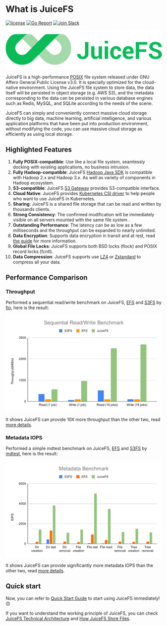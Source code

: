 # What is JuiceFS

[![license](https://img.shields.io/badge/license-AGPL%20V3-blue)](https://github.com/juicedata/juicefs/blob/main/LICENSE) [![Go Report](https://img.shields.io/badge/go%20report-A+-brightgreen.svg?style=flat)](https://goreportcard.com/badge/github.com/juicedata/juicefs) [![Join Slack](https://badgen.net/badge/Slack/Join%20JuiceFS/0abd59?icon=slack)](https://join.slack.com/t/juicefs/shared_invite/zt-n9h5qdxh-0bJojPaql8cfFgwerDQJgA)

![JuiceFS LOGO](../images/juicefs-logo.png)

JuiceFS is a high-performance [POSIX](https://en.wikipedia.org/wiki/POSIX) file system released under GNU Affero General Public License v3.0. It is specially optimized for the cloud-native environment. Using the JuiceFS file system to store data, the data itself will be persisted in object storage (e.g. AWS S3), and the metadata corresponding to the data can be persisted in various database engines such as Redis, MySQL, and SQLite according to the needs of the scene. 

JuiceFS can simply and conveniently connect massive cloud storage directly to big data, machine learning, artificial intelligence, and various application platforms that have been put into production environment, without modifying the code, you can use massive cloud storage as efficiently as using local storage. 

## Highlighted Features

1. **Fully POSIX-compatible**: Use like a local file system, seamlessly docking with existing applications, no business intrusion.
2. **Fully Hadoop-compatible**: JuiceFS [Hadoop Java SDK](hadoop_java_sdk.md) is compatible with Hadoop 2.x and Hadoop 3.x. As well as variety of components in Hadoop ecosystem.
3. **S3-compatible**:  JuiceFS [S3 Gateway](s3_gateway.md) provides S3-compatible interface.
4. **Cloud Native**: JuiceFS provides [Kubernetes CSI driver](how_to_use_on_kubernetes.md) to help people who want to use JuiceFS in Kubernetes.
5. **Sharing**: JuiceFS is a shared file storage that can be read and written by thousands clients.
6. **Strong Consistency**: The confirmed modification will be immediately visible on all servers mounted with the same file system .
7. **Outstanding Performance**: The latency can be as low as a few milliseconds and the throughput can be expanded to nearly unlimited. 
8. **Data Encryption**: Supports data encryption in transit and at rest, read [the guide](encrypt.md) for more information.
9. **Global File Locks**: JuiceFS supports both BSD locks (flock) and POSIX record locks (fcntl).
10. **Data Compression**: JuiceFS supports use [LZ4](https://lz4.github.io/lz4) or [Zstandard](https://facebook.github.io/zstd) to compress all your data.

## Performance Comparison

### Throughput

Performed a sequential read/write benchmark on JuiceFS, [EFS](https://aws.amazon.com/efs) and [S3FS](https://github.com/s3fs-fuse/s3fs-fuse) by [fio](https://github.com/axboe/fio), here is the result:

[![Sequential Read Write Benchmark](../images/sequential-read-write-benchmark.svg)](../images/sequential-read-write-benchmark.svg)

It shows JuiceFS can provide 10X more throughput than the other two, read [more details](fio.md).

### Metadata IOPS

Performed a simple mdtest benchmark on JuiceFS, [EFS](https://aws.amazon.com/efs) and [S3FS](https://github.com/s3fs-fuse/s3fs-fuse) by [mdtest](https://github.com/hpc/ior), here is the result:

[![Metadata Benchmark](../images/metadata-benchmark.svg)](../images/metadata-benchmark.svg)

It shows JuiceFS can provide significantly more metadata IOPS than the other two, read [more details](../en/mdtest.md).

## Quick start

Now, you can refer to [Quick Start Guide](quick_start_guide.md) to start using JuiceFS immediately! 😊

If you want to understand the working principle of JuiceFS, you can check [JuiceFS Technical Architecture](architecture.md) and [How JuiceFS Store Files](how_juicefs_store_files.md).

